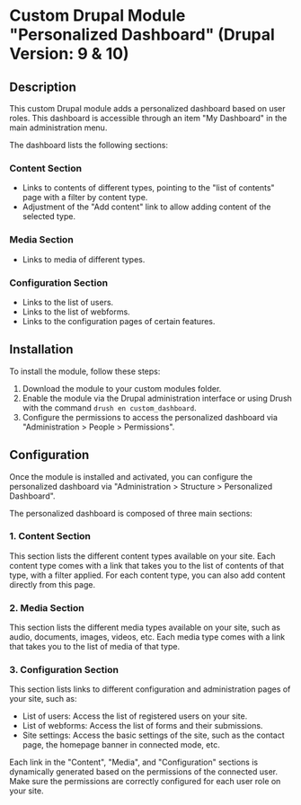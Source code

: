 # Custom Drupal Module "Personalized Dashboard"  (Drupal Version: 9 & 10)

## Description

This custom Drupal module adds a personalized dashboard based on user roles. This dashboard is accessible through an item "My Dashboard" in the main administration menu.

The dashboard lists the following sections:

### Content Section
- Links to contents of different types, pointing to the "list of contents" page with a filter by content type.
- Adjustment of the "Add content" link to allow adding content of the selected type.

### Media Section
- Links to media of different types.

### Configuration Section
- Links to the list of users.
- Links to the list of webforms.
- Links to the configuration pages of certain features.

## Installation
To install the module, follow these steps:

1. Download the module to your custom modules folder.
2. Enable the module via the Drupal administration interface or using Drush with the command `drush en custom_dashboard`.
3. Configure the permissions to access the personalized dashboard via "Administration > People > Permissions".

## Configuration
Once the module is installed and activated, you can configure the personalized dashboard via "Administration > Structure > Personalized Dashboard".

The personalized dashboard is composed of three main sections:

### 1. Content Section
This section lists the different content types available on your site. Each content type comes with a link that takes you to the list of contents of that type, with a filter applied. For each content type, you can also add content directly from this page.

### 2. Media Section
This section lists the different media types available on your site, such as audio, documents, images, videos, etc. Each media type comes with a link that takes you to the list of media of that type.

### 3. Configuration Section
This section lists links to different configuration and administration pages of your site, such as:

- List of users: Access the list of registered users on your site.
- List of webforms: Access the list of forms and their submissions.
- Site settings: Access the basic settings of the site, such as the contact page, the homepage banner in connected mode, etc.

Each link in the "Content", "Media", and "Configuration" sections is dynamically generated based on the permissions of the connected user. Make sure the permissions are correctly configured for each user role on your site.
